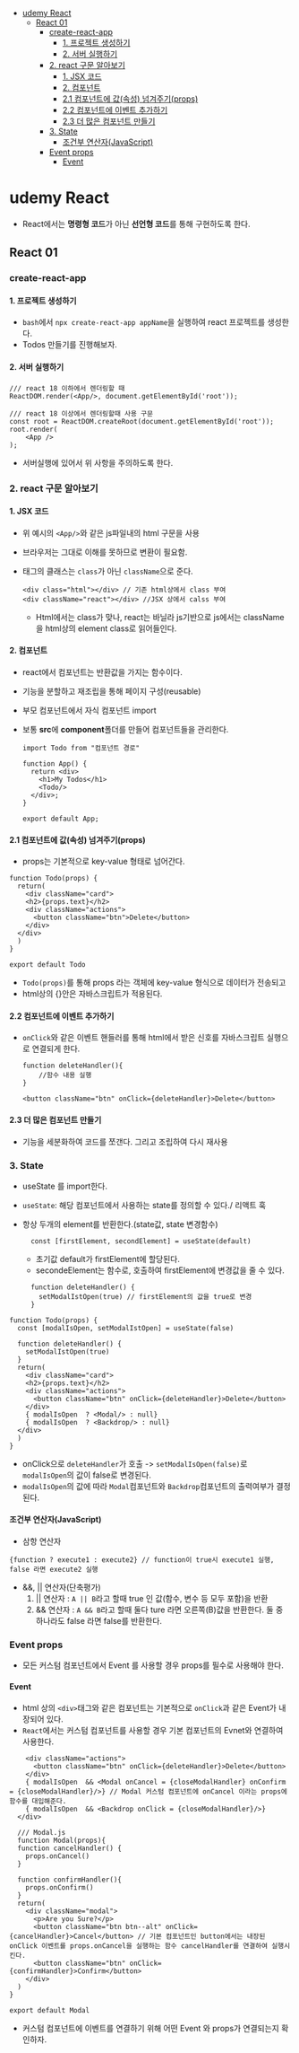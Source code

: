 - [udemy React](#udemy-react)
  - [React 01](#react-01)
    - [create-react-app](#create-react-app)
      - [1. 프로젝트 생성하기](#1-프로젝트-생성하기)
      - [2. 서버 실행하기](#2-서버-실행하기)
    - [2. react 구문 알아보기](#2-react-구문-알아보기)
      - [1. JSX 코드](#1-jsx-코드)
      - [2. 컴포넌트](#2-컴포넌트)
      - [2.1 컴포넌트에 값(속성) 넘겨주기(props)](#21-컴포넌트에-값속성-넘겨주기props)
      - [2.2 컴포넌트에 이벤트 추가하기](#22-컴포넌트에-이벤트-추가하기)
      - [2.3 더 많은 컴포넌트 만들기](#23-더-많은-컴포넌트-만들기)
    - [3. State](#3-state)
      - [조건부 연산자(JavaScript)](#조건부-연산자javascript)
    - [Event props](#event-props)
      - [Event](#event)

# udemy React

- React에서는 **명령형 코드**가 아닌 **선언형 코드**를 통해 구현하도록 한다.

## React 01

### create-react-app

#### 1. 프로젝트 생성하기

- `bash`에서 `npx create-react-app appName`을 실행하여 react 프로젝트를 생성한다.
- Todos 만들기를 진행해보자.

#### 2. 서버 실행하기

```react
/// react 18 이하에서 렌더링할 때
ReactDOM.render(<App/>, document.getElementById('root'));

/// react 18 이상에서 렌더링할때 사용 구문
const root = ReactDOM.createRoot(document.getElementById('root'));
root.render(
    <App />
);
```

- 서버실행에 있어서 위 사항을 주의하도록 한다.

### 2. react 구문 알아보기

#### 1. JSX 코드

- 위 예시의 `<App/>`와 같은 js파일내의 html 구문을 사용

- 브라우저는 그대로 이해를 못하므로 변환이 필요함.

- 태그의 클래스는 `class`가 아닌 `className`으로 준다.

  ```react
  <div class="html"></div> // 기존 html상에서 class 부여
  <div className="react"></div> //JSX 상에서 calss 부여
  ```

  - Html에서는 class가 맞나, react는 바닐라 js기반으로 js에서는 className을 html상의 element class로 읽어들인다.

#### 2. 컴포넌트

- react에서 컴포넌트는 반환값을 가지는 함수이다.

- 기능을 분할하고 재조립을 통해 페이지 구성(reusable)

- 부모 컴포넌트에서 자식 컴포넌트 import

- 보통 **src**에 **component**폴더를 만들어 컴포넌트들을 관리한다.

  ```react
  import Todo from "컴포넌트 경로"

  function App() {
    return <div>
      <h1>My Todos</h1>
      <Todo/>
    </div>;
  }

  export default App;
  ```

#### 2.1 컴포넌트에 값(속성) 넘겨주기(props)

- props는 기본적으로 key-value 형태로 넘어간다.

```react
function Todo(props) {
  return(
    <div className="card">
    <h2>{props.text}</h2>
    <div className="actions">
      <button className="btn">Delete</button>
    </div>
  </div>
  )
}

export default Todo
```

- `Todo(props)`를 통해 props 라는 객체에 key-value 형식으로 데이터가 전송되고
- html상의 {}안은 자바스크립트가 적용된다.

#### 2.2 컴포넌트에 이벤트 추가하기

- `onClick`와 같은 이벤트 핸들러를 통해 html에서 받은 신호를 자바스크립트 실행으로 연결되게 한다.

  ```react
  function deleteHandler(){
      //함수 내용 실행
  }

  <button className="btn" onClick={deleteHandler}>Delete</button>

  ```

#### 2.3 더 많은 컴포넌트 만들기

- 기능을 세분화하여 코드를 쪼갠다. 그리고 조립하여 다시 재사용

####

### 3. State

- useState 를 import한다.

- `useState`: 해당 컴포넌트에서 사용하는 state를 정의할 수 있다./ 리액트 훅

- 항상 두개의 element를 반환한다.(state값, state 변경함수)

  ```react
    const [firstElement, secondElement] = useState(default)
  ```

  - 초기값 default가 firstElement에 할당된다.
  - secondeElement는 함수로, 호출하여 firstElement에 변경값을 줄 수 있다.

  ```react
    function deleteHandler() {
      setModalIstOpen(true) // firstElement의 값을 true로 변경
    }
  ```

```react
function Todo(props) {
  const [modalIsOpen, setModalIstOpen] = useState(false)

  function deleteHandler() {
    setModalIstOpen(true)
  }
  return(
    <div className="card">
    <h2>{props.text}</h2>
    <div className="actions">
      <button className="btn" onClick={deleteHandler}>Delete</button>
    </div>
    { modalIsOpen  ? <Modal/> : null}
    { modalIsOpen  ? <Backdrop/> : null}
  </div>
  )
}
```

- onClick으로 `deleteHandler`가 호출 -> `setModalIsOpen(false)`로 `modalIsOpen`의 값이 false로 변경된다.
- `modalIsOpen`의 값에 따라 `Modal`컴포넌트와 `Backdrop`컴포넌트의 출력여부가 결정된다.

#### 조건부 연산자(JavaScript)

- 삼항 연산자

```react
{function ? execute1 : execute2} // function이 true시 execute1 실행, false 라면 execute2 실행
```

- &&, || 연산자(단축평가)
  1. || 연산자 : `A || B`라고 할때 true 인 값(함수, 변수 등 모두 포함)을 반환 
  2. && 연산자 : `A && B`라고 할때 둘다 ture 라면 오른쪽(B)값을 반환한다. 둘 중 하나라도 false 라면 false를 반환한다.

### Event props
- 모든 커스텀 컴포넌트에서 Event 를 사용할 경우 props를 필수로 사용해야 한다.
#### Event
- html 상의 `<div>`태그와 같은 컴포넌트는 기본적으로 `onClick`과 같은 Event가 내장되어 있다.
- `React`에서는 커스텀 컴포넌트를 사용할 경우 기본 컴포넌트의 Evnet와 연결하여 사용한다.
```react
    <div className="actions">
      <button className="btn" onClick={deleteHandler}>Delete</button>
    </div>
    { modalIsOpen  && <Modal onCancel = {closeModalHandler} onConfirm = {closeModalHandler}/>} // Modal 커스텀 컴포넌트에 onCancel 이라는 props에 함수를 대입해준다.
    { modalIsOpen  && <Backdrop onClick = {closeModalHandler}/>}
  </div>

  /// Modal.js
  function Modal(props){
  function cancelHandler() {
    props.onCancel()
  }

  function confirmHandler(){
    props.onConfirm()
  }
  return(
    <div className="modal">
      <p>Are you Sure?</p>
      <button className="btn btn--alt" onClick={cancelHandler}>Cancel</button> // 기본 컴포넌트인 button에서는 내장된 onClick 이벤트를 props.onCancel을 실행하는 함수 cancelHandler를 연결하여 실행시킨다.
      <button className="btn" onClick={confirmHandler}>Confirm</button>
    </div>
  )
}

export default Modal
```
- 커스텀 컴포넌트에 이벤트를 연결하기 위해 어떤 Event 와 props가 연결되는지 확인하자.